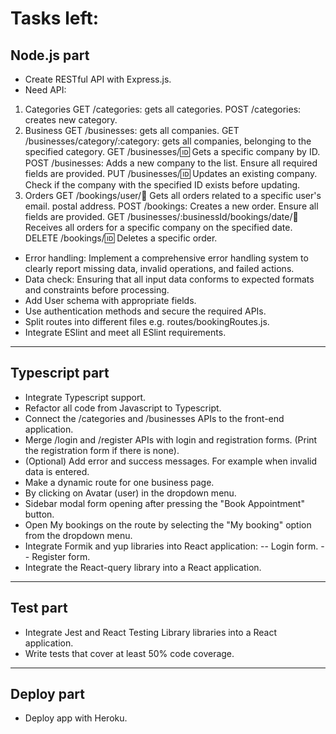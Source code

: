 # Tasks left:

## Node.js part

- Create RESTful API with Express.js.
- Need API:

1. Categories
   GET /categories: gets all categories.
   POST /categories: creates new category.
2. Business
   GET /businesses: gets all companies.
   GET /businesses/category/:category: gets all companies, belonging to the specified category.
   GET /businesses/:id: Gets a specific company by ID.
   POST /businesses: Adds a new company to the list. Ensure all required fields are provided.
   PUT /businesses/:id: Updates an existing company. Check if the company with the specified ID exists before updating.
3. Orders
   GET /bookings/user/:email: Gets all orders related to a specific user's email. postal address.
   POST /bookings: Creates a new order. Ensure all fields are provided.
   GET /businesses/:businessId/bookings/date/:date: Receives all orders for a specific company on the specified date.
   DELETE /bookings/:id: Deletes a specific order.

- Error handling: Implement a comprehensive error handling system to clearly report missing data, invalid operations, and failed actions.
- Data check: Ensuring that all input data conforms to expected formats and constraints before processing.
- Add User schema with appropriate fields.
- Use authentication methods and secure the required APIs.
- Split routes into different files e.g. routes/bookingRoutes.js.
- Integrate ESlint and meet all ESlint requirements.

---

## Typescript part

- Integrate Typescript support.
- Refactor all code from Javascript to Typescript.
- Connect the /categories and /businesses APIs to the front-end application.
- Merge /login and /register APIs with login and registration forms. (Print the registration form if there is none).
- (Optional) Add error and success messages. For example when invalid data is entered.
- Make a dynamic route for one business page.
- By clicking on Avatar (user) in the dropdown menu.
- Sidebar modal form opening after pressing the "Book Appointment" button.
- Open My bookings on the route by selecting the "My booking" option from the dropdown menu.
- Integrate Formik and yup libraries into React application:
  -- Login form.
  -- Register form.
- Integrate the React-query library into a React application.

---

## Test part

- Integrate Jest and React Testing Library libraries into a React application.
- Write tests that cover at least 50% code coverage.

---

## Deploy part

- Deploy app with Heroku.
